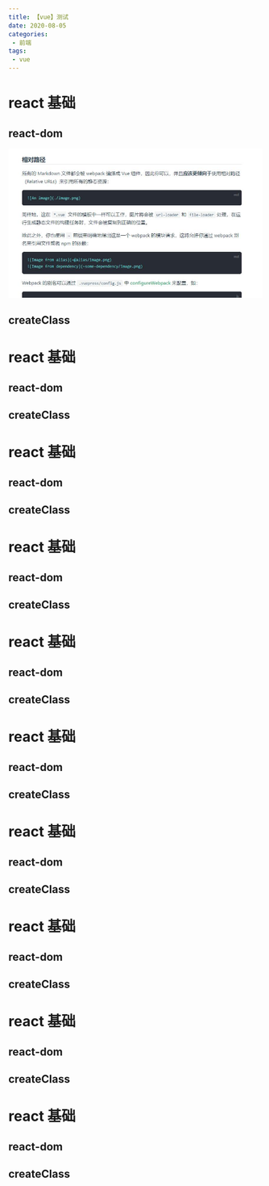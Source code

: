```yaml
---
title: 【vue】测试
date: 2020-08-05
categories:
 - 前端
tags:
 - vue
---
```


# react 基础


## react-dom
![Image from dependency](./test.jpg)
## createClass
# react 基础

## react-dom

## createClass
# react 基础

## react-dom

## createClass
# react 基础

## react-dom

## createClass
# react 基础

## react-dom

## createClass
# react 基础

## react-dom

## createClass
# react 基础

## react-dom

## createClass

# react 基础

## react-dom

## createClass
# react 基础

## react-dom

## createClass
# react 基础

## react-dom

## createClass
